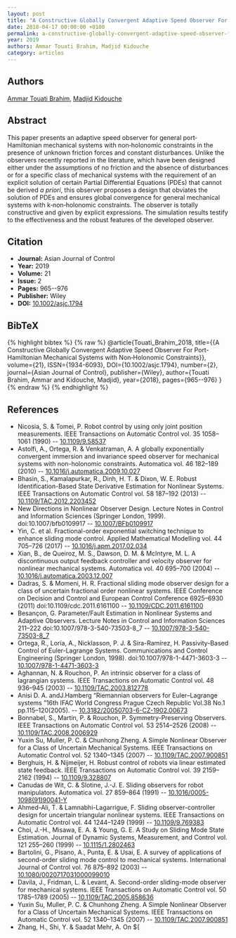 ```yaml
---
layout: post
title: "A Constructive Globally Convergent Adaptive Speed Observer For Port‐Hamiltonian Mechanical Systems with Non‐Holonomic Constraints"
date: 2018-04-17 00:00:00 +0100
permalink: a-constructive-globally-convergent-adaptive-speed-observer-for-port-hamiltonian-mechanical-systems-with-non-holonomic-constraints
year: 2019
authors: Ammar Touati Brahim, Madjid Kidouche
category: articles
---
```

 
## Authors
[Ammar Touati Brahim](authors/ammar-touati-brahim), [Madjid Kidouche](authors/madjid-kidouche)
 
## Abstract
This paper presents an adaptive speed observer for general port‐Hamiltonian mechanical systems with non‐holonomic constraints in the presence of unknown friction forces and constant disturbances. Unlike the observers recently reported in the literature, which have been designed either under the assumptions of no friction and the absence of disturbances or for a specific class of mechanical systems with the requirement of an explicit solution of certain Partial Differential Equations (PDEs) that cannot be derived *a priori*, this observer proposes a design that obviates the solution of PDEs and ensures global convergence for general mechanical systems with k‐non‐holonomic constraints. The observer is totally constructive and given by explicit expressions. The simulation results testify to the effectiveness and the robust features of the developed observer.
 
## Citation
- **Journal:** Asian Journal of Control
- **Year:** 2019
- **Volume:** 21
- **Issue:** 2
- **Pages:** 965--976
- **Publisher:** Wiley
- **DOI:** [10.1002/asjc.1794](https://doi.org/10.1002/asjc.1794)
 
## BibTeX
{% highlight bibtex %}
{% raw %}
@article{Touati_Brahim_2018,
  title={{A Constructive Globally Convergent Adaptive Speed Observer For Port‐Hamiltonian Mechanical Systems with Non‐Holonomic Constraints}},
  volume={21},
  ISSN={1934-6093},
  DOI={10.1002/asjc.1794},
  number={2},
  journal={Asian Journal of Control},
  publisher={Wiley},
  author={Touati Brahim, Ammar and Kidouche, Madjid},
  year={2018},
  pages={965--976}
}
{% endraw %}
{% endhighlight %}
 
## References
- Nicosia, S. & Tomei, P. Robot control by using only joint position measurements. IEEE Transactions on Automatic Control vol. 35 1058–1061 (1990) -- [10.1109/9.58537](https://doi.org/10.1109/9.58537)
- Astolfi, A., Ortega, R. & Venkatraman, A. A globally exponentially convergent immersion and invariance speed observer for mechanical systems with non-holonomic constraints. Automatica vol. 46 182–189 (2010) -- [10.1016/j.automatica.2009.10.027](https://doi.org/10.1016/j.automatica.2009.10.027)
- Bhasin, S., Kamalapurkar, R., Dinh, H. T. & Dixon, W. E. Robust Identification-Based State Derivative Estimation for Nonlinear Systems. IEEE Transactions on Automatic Control vol. 58 187–192 (2013) -- [10.1109/TAC.2012.2203452](https://doi.org/10.1109/TAC.2012.2203452)
- New Directions in Nonlinear Observer Design. Lecture Notes in Control and Information Sciences (Springer London, 1999). doi:10.1007/bfb0109917 -- [10.1007/BFb0109917](https://doi.org/10.1007/BFb0109917)
- Yin, C. et al. Fractional-order exponential switching technique to enhance sliding mode control. Applied Mathematical Modelling vol. 44 705–726 (2017) -- [10.1016/j.apm.2017.02.034](https://doi.org/10.1016/j.apm.2017.02.034)
- Xian, B., de Queiroz, M. S., Dawson, D. M. & McIntyre, M. L. A discontinuous output feedback controller and velocity observer for nonlinear mechanical systems. Automatica vol. 40 695–700 (2004) -- [10.1016/j.automatica.2003.12.007](https://doi.org/10.1016/j.automatica.2003.12.007)
- Dadras, S. & Momeni, H. R. Fractional sliding mode observer design for a class of uncertain fractional order nonlinear systems. IEEE Conference on Decision and Control and European Control Conference 6925–6930 (2011) doi:10.1109/cdc.2011.6161100 -- [10.1109/CDC.2011.6161100](https://doi.org/10.1109/CDC.2011.6161100)
- Besançon, G. Parameter/Fault Estimation in Nonlinear Systems and Adaptive Observers. Lecture Notes in Control and Information Sciences 211–222 doi:10.1007/978-3-540-73503-8_7 -- [10.1007/978-3-540-73503-8_7](https://doi.org/10.1007/978-3-540-73503-8_7)
- Ortega, R., Loría, A., Nicklasson, P. J. & Sira-Ramírez, H. Passivity-Based Control of Euler-Lagrange Systems. Communications and Control Engineering (Springer London, 1998). doi:10.1007/978-1-4471-3603-3 -- [10.1007/978-1-4471-3603-3](https://doi.org/10.1007/978-1-4471-3603-3)
- Aghannan, N. & Rouchon, P. An intrinsic observer for a class of lagrangian systems. IEEE Transactions on Automatic Control vol. 48 936–945 (2003) -- [10.1109/TAC.2003.812778](https://doi.org/10.1109/TAC.2003.812778)
- Anisi D. A. andJ.Hamberg “Riemannian observers for Euler–Lagrange systems ”16th IFAC World Congress Prague Czech Republic Vol.38 No.1 pp.115–120(2005). -- [10.3182/20050703-6-CZ-1902.00673](https://doi.org/10.3182/20050703-6-CZ-1902.00673)
- Bonnabel, S., Martin, P. & Rouchon, P. Symmetry-Preserving Observers. IEEE Transactions on Automatic Control vol. 53 2514–2526 (2008) -- [10.1109/TAC.2008.2006929](https://doi.org/10.1109/TAC.2008.2006929)
- Yuxin Su, Muller, P. C. & Chunhong Zheng. A Simple Nonlinear Observer for a Class of Uncertain Mechanical Systems. IEEE Transactions on Automatic Control vol. 52 1340–1345 (2007) -- [10.1109/TAC.2007.900851](https://doi.org/10.1109/TAC.2007.900851)
- Berghuis, H. & Nijmeijer, H. Robust control of robots via linear estimated state feedback. IEEE Transactions on Automatic Control vol. 39 2159–2162 (1994) -- [10.1109/9.328807](https://doi.org/10.1109/9.328807)
- Canudas de Wit, C. & Slotine, J.-J. E. Sliding observers for robot manipulators. Automatica vol. 27 859–864 (1991) -- [10.1016/0005-1098(91)90041-Y](https://doi.org/10.1016/0005-1098(91)90041-Y)
- Ahmed-Ali, T. & Lamnabhi-Lagarrigue, F. Sliding observer-controller design for uncertain triangular nonlinear systems. IEEE Transactions on Automatic Control vol. 44 1244–1249 (1999) -- [10.1109/9.769383](https://doi.org/10.1109/9.769383)
- Choi, J.-H., Misawa, E. A. & Young, G. E. A Study on Sliding Mode State Estimation. Journal of Dynamic Systems, Measurement, and Control vol. 121 255–260 (1999) -- [10.1115/1.2802463](https://doi.org/10.1115/1.2802463)
- Bartolini, G., Pisano, A., Punta, E. & Usai, E. A survey of applications of second-order sliding mode control to mechanical systems. International Journal of Control vol. 76 875–892 (2003) -- [10.1080/0020717031000099010](https://doi.org/10.1080/0020717031000099010)
- Davila, J., Fridman, L. & Levant, A. Second-order sliding-mode observer for mechanical systems. IEEE Transactions on Automatic Control vol. 50 1785–1789 (2005) -- [10.1109/TAC.2005.858636](https://doi.org/10.1109/TAC.2005.858636)
- Yuxin Su, Muller, P. C. & Chunhong Zheng. A Simple Nonlinear Observer for a Class of Uncertain Mechanical Systems. IEEE Transactions on Automatic Control vol. 52 1340–1345 (2007) -- [10.1109/TAC.2007.900851](https://doi.org/10.1109/TAC.2007.900851)
- Zhang, H., Shi, Y. & Saadat Mehr, A. On ${